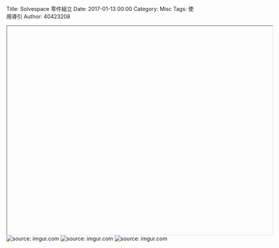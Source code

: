 Title: Solvespace 零件組立
Date: 2017-01-13 00:00
Category: Misc
Tags: 使用導引
Author: 40423208

<iframe src="Y:/tmp/40423208/6/w13/w13.html" width="700" height="550"></iframe>
<img src="Y:\tmp\2016fallcadp_hw\w12\3.png" title="source: imgur.com" /></a>
<img src="Y:\tmp\2016fallcadp_hw\w12\4.png" title="source: imgur.com" /></a>
<img src="Y:\tmp\2016fallcadp_hw\w12\5.png" title="source: imgur.com" /></a>